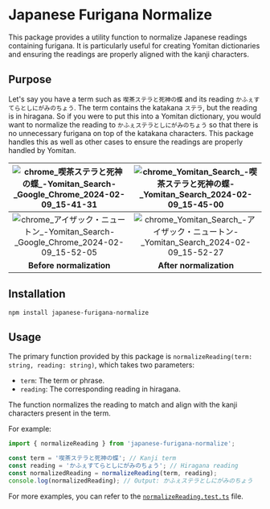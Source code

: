 # Japanese Furigana Normalize

This package provides a utility function to normalize Japanese readings
containing furigana. It is particularly useful for creating Yomitan dictionaries
and ensuring the readings are properly aligned with the kanji characters.

## Purpose

Let's say you have a term such as `喫茶ステラと死神の蝶` and its reading
`かふぇすてらとしにがみのちょう`. The term contains the katakana `ステラ`, but
the reading is in hiragana. So if you were to put this into a Yomitan
dictionary, you would want to normalize the reading to
`かふぇステラとしにがみのちょう` so that there is no unnecessary furigana on top
of the katakana characters. This package handles this as well as other cases to
ensure the readings are properly handled by Yomitan.

|  ![chrome_喫茶ステラと死神の蝶_-_Yomitan_Search_-_Google_Chrome_2024-02-09_15-41-31](https://github.com/MarvNC/japanese-furigana-normalize/assets/17340496/5c15b89f-0fba-4130-9428-249de879c52e)  |  ![chrome_Yomitan_Search_-_喫茶ステラと死神の蝶_-_Yomitan_Search_2024-02-09_15-45-00](https://github.com/MarvNC/japanese-furigana-normalize/assets/17340496/d430c22b-23db-49de-b42a-73f454059536)  |
| :-----------------------------------------------------------------------------------------------------------------------------------------------------------------------------------------------: | :------------------------------------------------------------------------------------------------------------------------------------------------------------------------------------------------: |
| ![chrome_アイザック・ニュートン_-_Yomitan_Search_-_Google_Chrome_2024-02-09_15-52-05](https://github.com/MarvNC/japanese-furigana-normalize/assets/17340496/74383b0e-2440-49b5-974b-5319be5a7002) | ![chrome_Yomitan_Search_-_アイザック・ニュートン_-_Yomitan_Search_2024-02-09_15-52-27](https://github.com/MarvNC/japanese-furigana-normalize/assets/17340496/d6635127-0b6b-47ab-b7c0-baa9d2c190cb) |
|                                                                                     **Before normalization**                                                                                      |                                                                                      **After normalization**                                                                                       |

## Installation

```
npm install japanese-furigana-normalize
```

## Usage

The primary function provided by this package is
`normalizeReading(term: string, reading: string)`, which takes two parameters:

- `term`: The term or phrase.
- `reading`: The corresponding reading in hiragana.

The function normalizes the reading to match and align with the kanji characters
present in the term.

For example:

```typescript
import { normalizeReading } from 'japanese-furigana-normalize';

const term = '喫茶ステラと死神の蝶'; // Kanji term
const reading = 'かふぇすてらとしにがみのちょう'; // Hiragana reading
const normalizedReading = normalizeReading(term, reading);
console.log(normalizedReading); // Output: かふぇステラとしにがみのちょう
```

For more examples, you can refer to the
[`normalizeReading.test.ts`](./src/test/normalizeReading.test.ts) file.
